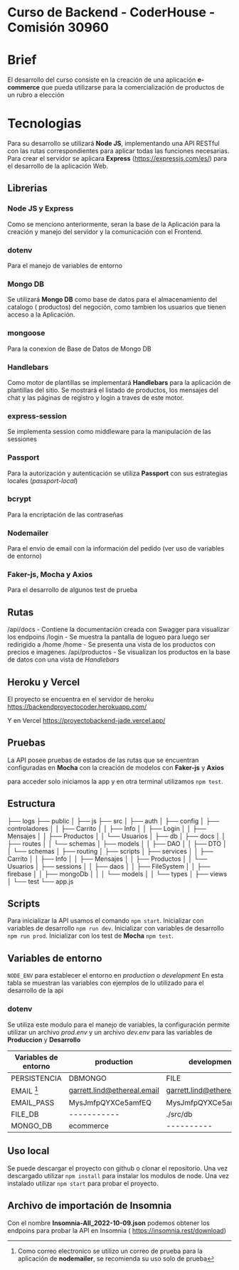 # Curso de Backend - CoderHouse - Comisión 30960

# Brief
El desarrollo del curso consiste en la creación de una aplicación **e-commerce** que pueda utilizarse para la comercialización de productos de un rubro a elección


# Tecnologias

Para su desarrollo se utilizará **Node JS**, implementando una API RESTful con las rutas correspondientes para aplicar todas las funciones necesarias.
Para crear el servidor se aplicara **Express** (https://expressjs.com/es/) para el desarrollo de la aplicación Web.

## Librerias 

### Node JS y Express
Como se menciono anteriormente, seran la base de la Aplicación para la creación y manejo del servidor y la comunicación con el Frontend.
### dotenv
Para el manejo de variables de entorno
### Mongo DB
Se utilizará **Mongo DB** como base de datos para el almacenamiento del catalogo ( productos) del negoción, como tambien los usuarios que tienen acceso a la Aplicación.
### mongoose
Para la conexion de Base de Datos de Mongo DB
### Handlebars
Como motor de plantillas se implementará **Handlebars** para la aplicación de plantillas del sitio. Se mostrará el listado de productos, los mensajes del chat y las páginas de registro y login a traves de este motor.
### express-session
Se implementa session como middleware para la manipulación de las sessiones
### Passport
Para la autorización y autenticación se utiliza **Passport** con sus estrategias locales (*passport-local*)
### bcrypt
Para la encriptación de las contraseñas
### Nodemailer
Para el envio de email con la información del pedido (ver uso de variables de entorno)
### Faker-js, Mocha y Axios
Para el desarrollo de algunos test de prueba

## Rutas
/api/docs - Contiene la documentación creada con Swagger para visualizar los endpoins
/login - Se muestra la pantalla de logueo para luego ser redirigido a /home
/home - Se presenta una vista de los productos con precios e imagenes.
/api/productos - Se visualizan los productos en la base de datos con una vista de *Handlebars*


## Heroku y Vercel

El proyecto se encuentra en el servidor de heroku
https://backendproyectocoder.herokuapp.com/

Y en Vercel 
https://proyectobackend-jade.vercel.app/

## Pruebas
La API posee pruebas de estados de las rutas que se encuentran configuradas en **Mocha** con la creación de modelos con **Faker-js** y **Axios**

para acceder solo iniciamos la app y en otra terminal utilizamos 
`npm test`.
## Estructura
├── logs
├── public
│   ├── js
├── src
│   ├── auth
│   ├── config
│   ├── controladores
│   │   ├── Carrito
│   │   ├── Info
│   │   ├── Login
│   │   ├── Mensajes
│   │   ├── Productos
│   │   └── Usuarios
│   ├── db
│   ├── docs
│   │   ├── routes
│   │   └── schemas
│   ├── models
│   │   ├── DAO
│   │   ├── DTO
│   │   └── schemas
│   ├── routing
│   ├── scripts
│   ├── services
│   │   ├── Carrito
│   │   ├── Info
│   │   ├── Mensajes
│   │   ├── Productos
│   │   └── Usuarios
│   ├── sessions
│   │   ├── daos
│   │   ├── FileSystem
│   │   ├── firebase
│   │   ├── mongoDb
│   │   │   └── models
│   │   └── types
│   ├── views
│   └── test
└── app.js
## Scripts
Para inicializar la API usamos el comando
`npm start`.
Inicializar con variables de desarrollo
`npm run dev`.
Inicializar con variables de desarrollo
`npm run prod`.
Inicializar con los test de **Mocha**
`npm test`.
## Variables de entorno

`NODE_ENV`  para establecer  el entorno en *production* o *development*
En esta tabla se muestran las variables con ejemplos de lo utilizado para el desarrollo de la api
### dotenv
Se utiliza este modulo para el manejo de variables, la configuración permite utilizar un archivo *prod.env* y un archivo *dev.env* para las variables de **Produccion** y **Desarrollo**

Variables de entorno|production| development 
----------|-------- | -----
PERSISTENCIA | DBMONGO | FILE
EMAIL [^1] |garrett.lind@ethereal.email | garrett.lind@ethereal.email
EMAIL_PASS| MysJmfpQYXCe5amfEQ | MysJmfpQYXCe5amfEQ
FILE_DB | -----------|./src/db |
MONGO_DB| ecommerce | ---------- |

[^1]: Como correo electronico se utilizo un correo de prueba para la aplicación de **nodemailer**, se recomienda su uso solo de prueba

## Uso local 
Se puede descargar el proyecto con github o clonar el repositorio. Una vez descargado utilizar `npm install` para instalar los modulos de node. Una vez instalado utilizar `npm start` para probar el proyecto.

## Archivo de importación de Insomnia
Con el nombre **Insomnia-All_2022-10-09.json** podemos obtener los endpoins para probar la API en Insomnia ( https://insomnia.rest/download)
